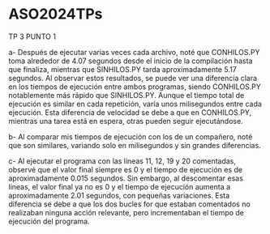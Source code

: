 # ASO2024TPs
TP 3
PUNTO 1

a- Después de ejecutar varias veces cada archivo, noté que CONHILOS.PY toma alrededor de 4.07 segundos desde el inicio de la compilación hasta que finaliza, mientras que SINHILOS.PY tarda aproximadamente 5.17 segundos. Al observar estos resultados, se puede ver una diferencia clara en los tiempos de ejecución entre ambos programas, siendo CONHILOS.PY notablemente más rápido que SINHILOS.PY. Aunque el tiempo total de ejecución es similar en cada repetición, varía unos milisegundos entre cada ejecución. Esta diferencia de velocidad se debe a que en CONHILOS.PY, mientras una tarea está en espera, otras pueden seguir ejecutándose.

b- Al comparar mis tiempos de ejecución con los de un compañero, noté que son similares, variando solo en milisegundos y sin grandes diferencias.

c- Al ejecutar el programa con las líneas 11, 12, 19 y 20 comentadas, observé que el valor final siempre es 0 y el tiempo de ejecución es de aproximadamente 0.015 segundos. Sin embargo, al descomentar esas líneas, el valor final ya no es 0 y el tiempo de ejecución aumenta a aproximadamente 2.01 segundos, con pequeñas variaciones. Esta diferencia se debe a que los dos bucles for que estaban comentados no realizaban ninguna acción relevante, pero incrementaban el tiempo de ejecución del programa.

